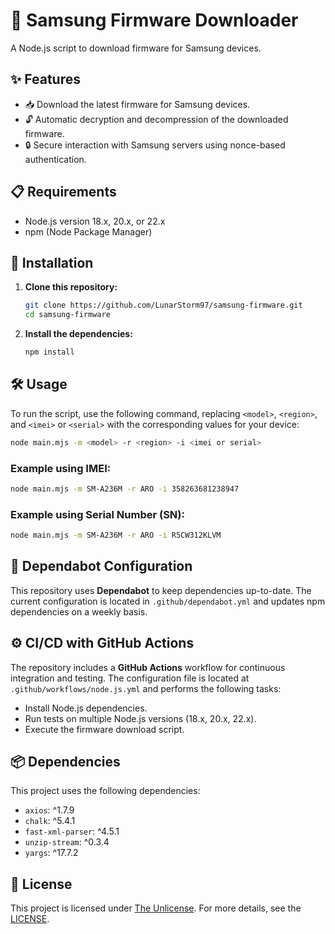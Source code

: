 # 📱 Samsung Firmware Downloader

A Node.js script to download firmware for Samsung devices.

## ✨ Features

- 📥 Download the latest firmware for Samsung devices.
- 🔓 Automatic decryption and decompression of the downloaded firmware.
- 🔒 Secure interaction with Samsung servers using nonce-based authentication.

## 📋 Requirements

- Node.js version 18.x, 20.x, or 22.x
- npm (Node Package Manager)

## 🚀 Installation

1. **Clone this repository:**

    ```bash
    git clone https://github.com/LunarStorm97/samsung-firmware.git
    cd samsung-firmware
    ```

2. **Install the dependencies:**

    ```bash
    npm install
    ```

## 🛠️ Usage

To run the script, use the following command, replacing `<model>`, `<region>`, and `<imei>` or `<serial>` with the corresponding values for your device:

```bash
node main.mjs -m <model> -r <region> -i <imei or serial>
```

### Example using IMEI:

```bash
node main.mjs -m SM-A236M -r ARO -i 358263681238947
```

### Example using Serial Number (SN):

```bash
node main.mjs -m SM-A236M -r ARO -i R5CW312KLVM
```

## 🤖 Dependabot Configuration

This repository uses **Dependabot** to keep dependencies up-to-date. The current configuration is located in `.github/dependabot.yml` and updates npm dependencies on a weekly basis.

## ⚙️ CI/CD with GitHub Actions

The repository includes a **GitHub Actions** workflow for continuous integration and testing. The configuration file is located at `.github/workflows/node.js.yml` and performs the following tasks:

- Install Node.js dependencies.
- Run tests on multiple Node.js versions (18.x, 20.x, 22.x).
- Execute the firmware download script.

## 📦 Dependencies

This project uses the following dependencies:

- `axios`: ^1.7.9
- `chalk`: ^5.4.1
- `fast-xml-parser`: ^4.5.1
- `unzip-stream`: ^0.3.4
- `yargs`: ^17.7.2

## 📜 License

This project is licensed under [The Unlicense](https://unlicense.org). For more details, see the [LICENSE](./LICENSE).
